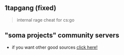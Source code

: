 ## 1tapgang (fixed)
> internal rage  cheat for cs:go

## "soma projects" community servers

- if you want other good sources [click here!](https://discord.gg/np3qN9sjCb)
